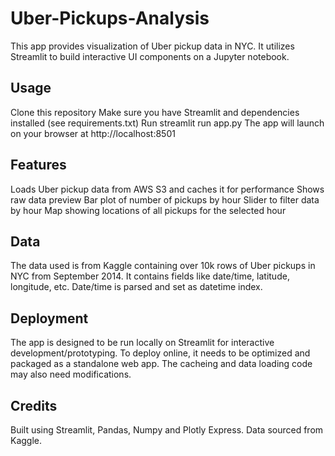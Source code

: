 # Uber-Pickups-Analysis

This app provides visualization of Uber pickup data in NYC. It utilizes Streamlit to build interactive UI components on a Jupyter notebook.

## Usage
Clone this repository
Make sure you have Streamlit and dependencies installed (see requirements.txt)
Run streamlit run app.py
The app will launch on your browser at http://localhost:8501

## Features
Loads Uber pickup data from AWS S3 and caches it for performance
Shows raw data preview
Bar plot of number of pickups by hour
Slider to filter data by hour
Map showing locations of all pickups for the selected hour

## Data
The data used is from Kaggle containing over 10k rows of Uber pickups in NYC from September 2014.
It contains fields like date/time, latitude, longitude, etc. Date/time is parsed and set as datetime index.

## Deployment
The app is designed to be run locally on Streamlit for interactive development/prototyping.
To deploy online, it needs to be optimized and packaged as a standalone web app. The cacheing and data loading code may also need modifications.

## Credits
Built using Streamlit, Pandas, Numpy and Plotly Express.
Data sourced from Kaggle.
